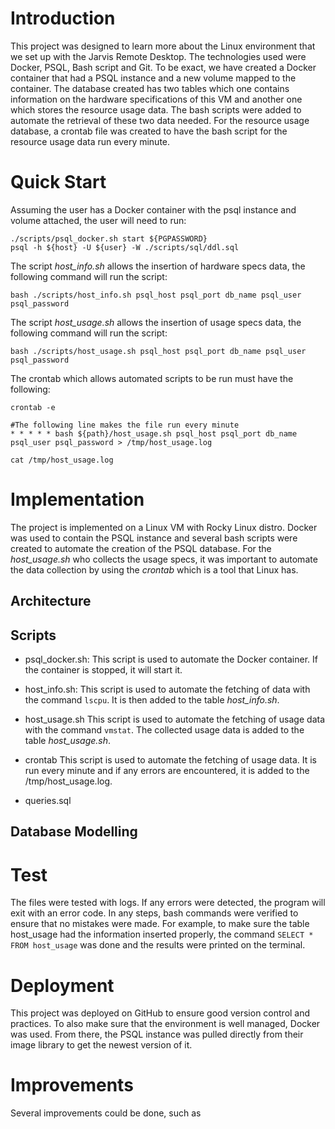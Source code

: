 # Introduction
This project was designed to learn more about the Linux environment that we set up with the Jarvis Remote Desktop. The technologies used were Docker, PSQL, Bash script and Git. 
To be exact, we have created a Docker container that had a PSQL instance and a new volume mapped to the container. The database created has two tables which one contains information on the hardware specifications of this VM and another one which stores the resource usage data. The bash scripts were added to automate the retrieval of these two data needed. For the resource usage database, a crontab file was created to have the bash script for the resource usage data run every minute. 

# Quick Start
Assuming the user has a Docker container with the psql instance and volume attached, the user will need to run:
```
./scripts/psql_docker.sh start ${PGPASSWORD}
psql -h ${host} -U ${user} -W ./scripts/sql/ddl.sql

```

The script *host_info.sh* allows the insertion of hardware specs data, the following command will run the script:
```
bash ./scripts/host_info.sh psql_host psql_port db_name psql_user psql_password
```

The script *host_usage.sh* allows the insertion of usage specs data, the following command will run the script:
```
bash ./scripts/host_usage.sh psql_host psql_port db_name psql_user psql_password
```

The crontab which allows automated scripts to be run must have the following:

```
crontab -e

#The following line makes the file run every minute
* * * * * bash ${path}/host_usage.sh psql_host psql_port db_name psql_user psql_password > /tmp/host_usage.log

cat /tmp/host_usage.log
```

# Implementation
The project is implemented on a Linux VM with Rocky Linux distro. Docker was used to contain the PSQL instance and several bash scripts were created to automate the creation of the PSQL database. For the *host_usage.sh* who collects the usage specs, it was important to automate the data collection by using the *crontab* which is a tool that Linux has.


## Architecture


## Scripts
- psql_docker.sh: 
This script is used to automate the Docker container. If the container is stopped, it will start it. 

- host_info.sh:
This script is used to automate the fetching of data with the command `lscpu`. It is then added to the table *host_info.sh*.

- host_usage.sh
This script is used to automate the fetching of usage data with the command `vmstat`. The collected usage data is added to the table *host_usage.sh*.

- crontab
This script is used to automate the fetching of usage data. It is run every minute and if any errors are encountered, it is added to the /tmp/host_usage.log.

- queries.sql

## Database Modelling


# Test
The files were tested with logs. If any errors were detected, the program will exit with an error code. In any steps, bash commands were verified to ensure that no mistakes were made. For example, to make sure the table host_usage had the information inserted properly, the command ```SELECT * FROM host_usage``` was done and the results were printed on the terminal.

# Deployment
This project was deployed on GitHub to ensure good version control and practices. To also make sure that the environment is well managed, Docker was used. From there, the PSQL instance was pulled directly from their image library to get the newest version of it.  

# Improvements
Several improvements could be done, such as 
